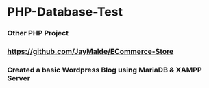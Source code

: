 # PHP-Database-Test

### Other PHP Project
### https://github.com/JayMalde/ECommerce-Store

### Created a basic Wordpress Blog using MariaDB & XAMPP Server
